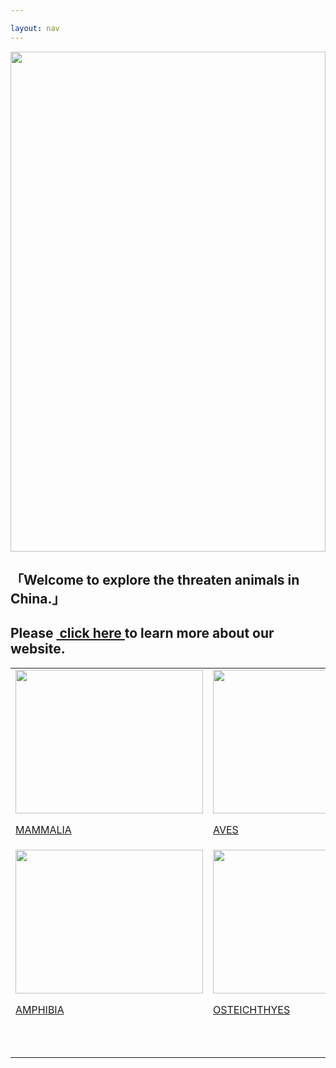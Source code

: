 ```yaml
---

layout: nav
---
```


 
<div id="welcome-pic">
<img src="https://upload.wikimedia.org/wikipedia/commons/0/0a/Elongated_Tortoise_%28Indotestudo_elongata%29_-_Thailand_1.jpg" width="100%" height="800">


</div>

<div class="welcome-text">
 <h2>「Welcome to explore the threaten animals in China.」</h2>
 <h2>Please <a href="{{ site.baseurl }}/about">&nbsp;click here </a>to learn more about our website.</h2>


<table class="navigation">
     <tr>
     <td>
    <img class="img1" src="https://upload.wikimedia.org/wikipedia/commons/d/db/Nycticebus_pygmaeus_004.jpg" width="300" height="230" class="homeimg">
    <p><a href="{{ site.baseurl }}/mammalia" class="hometext">MAMMALIA</a></p></td>
    <td><img class="img2" src="https://upload.wikimedia.org/wikipedia/commons/0/09/Eurynorhynchus_pygmeus_2_-_Pak_Thale.jpg" width="300" height="230" class="homeimg">
    <p> <a href="{{ site.baseurl }}/aves" class="hometext">AVES</a></p></td>
    <td><img class="img3" src="https://upload.wikimedia.org/wikipedia/commons/f/f0/Phrynocephalus_mystaceus.jpg" width="300" height="230" class="homeimg">
    <p><a href="{{ site.baseurl }}/reptilia" class="hometext">REPTILIA</a></p></td>
    </tr>
    <tr>
    <td>
    <img class="img4" src="https://upload.wikimedia.org/wikipedia/commons/a/a7/Hynobius_fossigenus.png" width="300" height="230" class="homeimg">
    <p><a href="{{ site.baseurl }}/amphibia" class="hometext">AMPHIBIA</a></p></td>
    <td><img class="img5" src="https://upload.wikimedia.org/wikipedia/commons/6/61/Pangasius_sanitwongsei_Zoologischer_Garten_Aquarium_Berlin.JPG" width="300" height="230" class="homeimg">
    <p><a href="{{ site.baseurl }}/osteichthyes" class="hometext">OSTEICHTHYES</a></p></td>
    <td><img class="img6" src="https://upload.wikimedia.org/wikipedia/commons/f/fa/Galloisiana_nipponensis_2.jpg" width="300" height="230" class="homeimg">
    <p><a href="{{ site.baseurl }}/insecta" class="hometext">INSECTA</a></p></td>
    </tr>
    <tr>
    <td>
    <br>
    <br>
    </td>
    </tr>   
     </table>
 </div>
 
        
        
